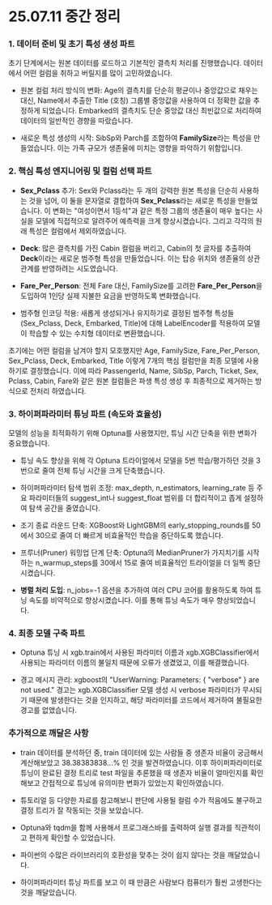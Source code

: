 # 25.07.11 중간 정리

### 1. 데이터 준비 및 초기 특성 생성 파트

초기 단계에서는 원본 데이터를 로드하고 기본적인 결측치 처리를 진행했습니다. 데이터에서 어떤 컬럼을 취하고 버릴지를 많이 고민하였습니다.

- 원본 컬럼 처리 방식의 변화: Age의 결측치를 단순히 평균이나 중앙값으로 채우는 대신, Name에서 추출한 Title (호칭) 그룹별 중앙값을 사용하여 더 정확한 값을 추정하게 되었습니다. Embarked의 결측치도 단순 중앙값 대신 최빈값으로 처리하여 데이터의 일반적인 경향을 따랐습니다.

- 새로운 특성 생성의 시작: SibSp와 Parch를 조합하여 **FamilySize**라는 특성을 만들었습니다. 이는 가족 규모가 생존율에 미치는 영향을 파악하기 위함입니다.

### 2. 핵심 특성 엔지니어링 및 컬럼 선택 파트

- **Sex_Pclass** 추가: Sex와 Pclass라는 두 개의 강력한 원본 특성을 단순히 사용하는 것을 넘어, 이 둘을 문자열로 결합하여 **Sex_Pclass**라는 새로운 특성을 만들었습니다. 이 변화는 "여성이면서 1등석"과 같은 특정 그룹의 생존율이 매우 높다는 사실을 모델에 직접적으로 알려주어 예측력을 크게 향상시켰습니다. 그리고 각각의 원래 특성은 컬럼에서 제외하였습니다.

- **Deck**: 많은 결측치를 가진 Cabin 컬럼을 버리고, Cabin의 첫 글자를 추출하여 **Deck**이라는 새로운 범주형 특성을 만들었습니다. 이는 탑승 위치와 생존율의 상관관계를 반영하려는 시도였습니다.

- **Fare_Per_Person**: 전체 Fare 대신, FamilySize를 고려한 **Fare_Per_Person**을 도입하여 1인당 실제 지불한 요금을 반영하도록 변화했습니다.

- 범주형 인코딩 적용: 새롭게 생성되거나 유지하기로 결정된 범주형 특성들(Sex_Pclass, Deck, Embarked, Title)에 대해 LabelEncoder를 적용하여 모델이 학습할 수 있는 수치형 데이터로 변환했습니다.

초기에는 어떤 컬럼을 남겨야 할지 모호했지만 Age, FamilySize, Fare_Per_Person, Sex_Pclass, Deck, Embarked, Title 이렇게 7개의 핵심 컬럼만을 최종 모델에 사용하기로 결정했습니다. 이에 따라 PassengerId, Name, SibSp, Parch, Ticket, Sex, Pclass, Cabin, Fare와 같은 원본 컬럼들은 파생 특성 생성 후 최종적으로 제거하는 방식으로 전처리 하였습니다.

### 3. 하이퍼파라미터 튜닝 파트 (속도와 효율성)

모델의 성능을 최적화하기 위해 Optuna를 사용했지만, 튜닝 시간 단축을 위한 변화가 중요했습니다.

- 튜닝 속도 향상을 위해 각 Optuna 트라이얼에서 모델을 5번 학습/평가하던 것을 3번으로 줄여 전체 튜닝 시간을 크게 단축했습니다.

- 하이퍼파라미터 탐색 범위 조정: max_depth, n_estimators, learning_rate 등 주요 파라미터들의 suggest_int나 suggest_float 범위를 더 합리적이고 좁게 설정하여 탐색 공간을 줄였습니다.

- 조기 종료 라운드 단축: XGBoost와 LightGBM의 early_stopping_rounds를 50에서 30으로 줄여 더 빠르게 비효율적인 학습을 중단하도록 했습니다.

- 프루너(Pruner) 워밍업 단계 단축: Optuna의 MedianPruner가 가지치기를 시작하는 n_warmup_steps를 30에서 15로 줄여 비효율적인 트라이얼을 더 일찍 중단시켰습니다.

- **병렬 처리 도입**: n_jobs=-1 옵션을 추가하여 여러 CPU 코어를 활용하도록 하여 튜닝 속도를 비약적으로 향상시켰습니다. 이를 통해 튜닝 속도가 매우 향상되었습니다.

### 4. 최종 모델 구축 파트

- Optuna 튜닝 시 xgb.train에서 사용된 파라미터 이름과 xgb.XGBClassifier에서 사용되는 파라미터 이름의 불일치 때문에 오류가 생겼었고, 이를 해결했습니다.

- 경고 메시지 관리: xgboost의 "UserWarning: Parameters: { "verbose" } are not used." 경고는 xgb.XGBClassifier 모델 생성 시 verbose 파라미터가 무시되기 때문에 발생한다는 것을 인지하고, 해당 파라미터를 코드에서 제거하여 불필요한 경고를 없앴습니다.

### 추가적으로 깨달은 사항

- train 데이터를 분석하던 중, train 데이터에 있는 사람들 중 생존자 비율이 궁금해서 계산해보았고 38.38383838...% 인 것을 발견하였습니다. 이후 하이퍼파라미터로 튜닝이 완료된 결정 트리로 test 파일을 추론했을 때 생존자 비율이 얼마인지를 확인해보고 간접적으로 튜닝에 유의미한 변화가 있었는지 확인하였습니다.

- 튜토리얼 등 다양한 자료를 참고해보니 판단에 사용될 컬럼 수가 적음에도 불구하고 결정 트리가 잘 작동되는 것을 보았습니다.

- Optuna와 tqdm을 함께 사용해서 프로그래스바를 출력하여 실행 결과를 직관적이고 편하게 확인할 수 있었습니다.

- 파이썬의 수많은 라이브러리의 호환성을 맞추는 것이 쉽지 않다는 것을 깨달았습니다.

- 하이퍼파라미터 튜닝 파트를 보고 이 때 만큼은 사람보다 컴퓨터가 훨씬 고생한다는 것을 깨달았습니다.
